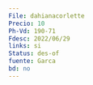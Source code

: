 ```yaml
---
File: dahianacorlette
Precio: 10
Ph-Vd: 190-71
Fdesc: 2022/06/29
links: si
Status: des-of
fuente: Garca
bd: no
---
```

